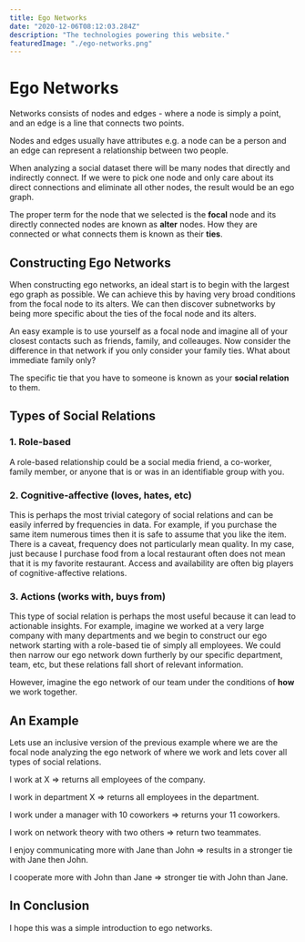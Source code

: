 ```yaml
---
title: Ego Networks
date: "2020-12-06T08:12:03.284Z"
description: "The technologies powering this website."
featuredImage: "./ego-networks.png"
---
```


# Ego Networks

Networks consists of nodes and edges - where a node is simply a point, and an edge is a line that connects two points.

Nodes and edges usually have attributes e.g. a node can be a person and an edge can represent a relationship between two people.

When analyzing a social dataset there will be many nodes that directly and indirectly connect. If we were to pick one node and only care about its direct connections and eliminate all other nodes, the result would be an ego graph.

The proper term for the node that we selected is the **focal** node and its directly connected nodes are known as **alter** nodes. How they are connected or what connects them is known as their **ties**.

## Constructing Ego Networks

When constructing ego networks, an ideal start is to begin with the largest ego graph as possible. We can achieve this by having very broad conditions from the focal node to its alters. We can then discover subnetworks by being more specific about the ties of the focal node and its alters. 

An easy example is to use yourself as a focal node and imagine all of your closest contacts such as friends, family, and colleauges. Now consider the difference in that network if you only consider your family ties. What about immediate family only?

The specific tie that you have to someone is known as your **social relation** to them.

## Types of Social Relations

### 1. Role-based

A role-based relationship could be a social media friend, a co-worker, family member, or  anyone that is or was in an identifiable group with you.

### 2. Cognitive-affective (loves, hates, etc)

This is perhaps the most trivial category of social relations and can be easily inferred by frequencies in data. For example, if you purchase the same item numerous times then it is safe to assume that you like the item. There is a caveat, frequency does not particularly mean quality. In my case, just because I purchase food from a local restaurant often does not mean that it is my favorite restaurant. Access and availability are often big players of cognitive-affective relations.

### 3. Actions (works with, buys from)

This type of social relation is perhaps the most useful because it can lead to actionable insights. For example, imagine we worked at a very large company with many departments and we begin to construct our ego network starting with a role-based tie of simply all employees. We could then narrow our ego network down furtherly by our specific department, team, etc, but these relations fall short of relevant information.

However, imagine the ego network of our team under the conditions of **how** we work together.

## An Example

Lets use an inclusive version of the previous example where we are the focal node analyzing the ego network of where we work and lets cover all types of social relations.

I work at X => returns all employees of the company. 

I work in department X => returns all employees in the department.

I work under a manager with 10 coworkers => returns your 11 coworkers.

I work on network theory with two others => return two teammates.

I enjoy communicating more with Jane than John => results in a stronger tie with Jane then John.

I cooperate more with John than Jane => stronger tie with John than Jane.

## In Conclusion

I hope this was a simple introduction to ego networks. 